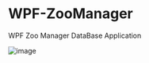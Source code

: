 # WPF-ZooManager
WPF Zoo Manager DataBase Application


![image](https://github.com/eric-muganga/WPF-ZooManager/assets/105128548/bd347d76-d1a4-4429-a794-722a5a8a48b7)
